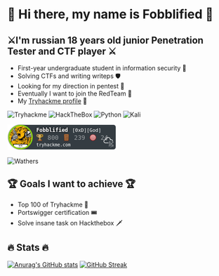 # :raised_hands: Hi there, my name is Fobblified :raised_hands:

## :crossed_swords:I'm russian 18 years old junior Penetration Tester and CTF player :crossed_swords:

- First-year undergraduate student in information security :bookmark_tabs:
- Solving CTFs and writing writeps :shield:
- Looking for my direction in pentest :dart:
- Eventually I want to join the RedTeam :red_envelope:
- My [Tryhackme profile](https://tryhackme.com/p/Fobblified) :gem:

![Tryhackme](https://img.shields.io/badge/-TryHackMe-1a2332?style=flat-square&logo=Tryhackme)
![HackTheBox](https://img.shields.io/badge/-Hackthebox-1a2332?style=flat-square&logo=Hackthebox)
![Python](https://img.shields.io/badge/-Python-1a2332?style=flat-square&logo=python&logoColor=yellow)
![Kali](https://img.shields.io/badge/-Kali_linux-1a2332?style=flat-square&logo=kali-linux)


![](https://github.com/fobblified/Fobblified/blob/main/Fobblified.png)

![Wathers](https://komarev.com/ghpvc/?username=Fobblified&style=flat-square&color=1a2332)

## :trophy: Goals I want to achieve :trophy:
- Top 100 of Tryhackme :1st_place_medal:
- Portswigger certification :tickets:
- Solve insane task on Hackthebox :dagger:

## :fire: Stats :fire:

[![Anurag's GitHub stats](https://github-readme-stats.vercel.app/api?username=Fobblified&show_icons=true&include_all_commits=true&count_private=true&theme=chartreuse-dark)](https://github.com/anuraghazra/github-readme-stats)
[![GitHub Streak](http://github-readme-streak-stats.herokuapp.com?user=Fobblified&theme=chartreuse-dark	)](https://git.io/streak-stats)

